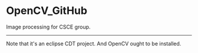 # OpenCV_GitHub
Image processing for CSCE group.
 
***
Note that it's an eclipse CDT project. And OpenCV ought to be installed. 
